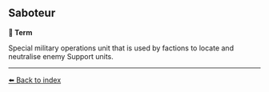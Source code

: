 ## Saboteur

**📑 Term**

Special military operations unit that is used by factions to locate and neutralise enemy Support units.


----------
[⬅️ Back to index](../refs/#0090_s)